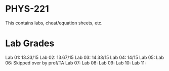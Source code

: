 # PHYS-221
This contains labs, cheat/equation sheets, etc.

Lab Grades
==========
Lab 01: 13.33/15
Lab 02: 13.67/15
Lab 03: 14.33/15
Lab 04: 14/15
Lab 05: 
Lab 06: Skipped over by prof/TA
Lab 07: 
Lab 08: 
Lab 09: 
Lab 10: 
Lab 11: 